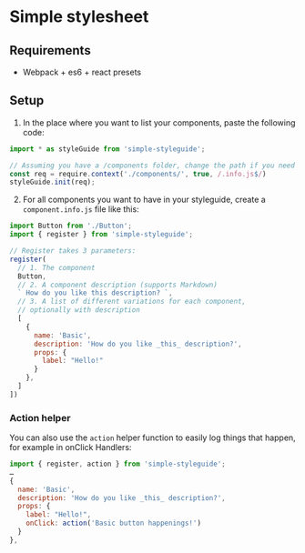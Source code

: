 # Simple stylesheet
## Requirements
- Webpack + es6 + react presets

## Setup
1. In the place where you want to list your components, paste the following code:
```js
import * as styleGuide from 'simple-styleguide';

// Assuming you have a /components folder, change the path if you need to
const req = require.context('./components/', true, /.info.js$/)
styleGuide.init(req);
```

2. For all components you want to have in your styleguide, create a `component.info.js` file like this:
```js
import Button from './Button';
import { register } from 'simple-styleguide';

// Register takes 3 parameters:
register(
  // 1. The component
  Button, 
  // 2. A component description (supports Markdown)
  ` How do you like this description? `,
  // 3. A list of different variations for each component,
  // optionally with description
  [
    {
      name: 'Basic',
      description: 'How do you like _this_ description?',
      props: {
        label: "Hello!"
      }
    },
  ]
])
```

### Action helper
You can also use the `action` helper function to easily log things that happen, for example in onClick Handlers:

```js
import { register, action } from 'simple-styleguide';
…
{
  name: 'Basic',
  description: 'How do you like _this_ description?',
  props: {
    label: "Hello!",
    onClick: action('Basic button happenings!')
  }
},
```
